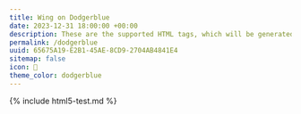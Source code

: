 ```yaml
---
title: Wing on Dodgerblue
date: 2023-12-31 18:00:00 +00:00
description: These are the supported HTML tags, which will be generated from Markdown.
permalink: /dodgerblue
uuid: 65675A19-E2B1-45AE-8CD9-2704AB4841E4
sitemap: false
icon: 🪽
theme_color: dodgerblue
---
```

{% include html5-test.md %}
